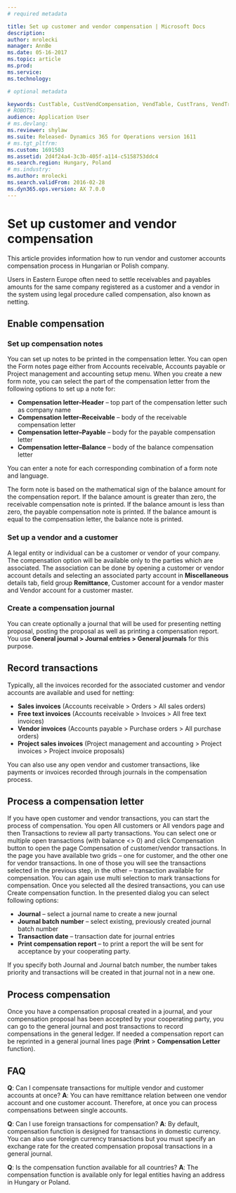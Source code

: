 ```yaml
---
# required metadata

title: Set up customer and vendor compensation | Microsoft Docs
description: 
author: mrolecki
manager: AnnBe
ms.date: 05-16-2017
ms.topic: article
ms.prod: 
ms.service: 
ms.technology: 

# optional metadata

keywords: CustTable, CustVendCompensation, VendTable, CustTrans, VendTrans
# ROBOTS: 
audience: Application User
# ms.devlang: 
ms.reviewer: shylaw
ms.suite: Released- Dynamics 365 for Operations version 1611
# ms.tgt_pltfrm: 
ms.custom: 1691503
ms.assetid: 2d4f24a4-3c3b-405f-a114-c5158753ddc4
ms.search.region: Hungary, Poland
# ms.industry: 
ms.author: mrolecki
ms.search.validFrom: 2016-02-28
ms.dyn365.ops.version: AX 7.0.0
---
```


# Set up customer and vendor compensation
This article provides information how to run vendor and customer accounts compensation process in Hungarian or Polish company.

Users in Eastern Europe often need to settle receivables and payables amounts for the same company registered as a customer and a vendor in the system using legal procedure called compensation, also known as netting. 

## Enable compensation

### Set up compensation notes
You can set up notes to be printed in the compensation letter. You can open the Form notes page either from Accounts receivable, Accounts payable or Project management and accounting setup menu. When you create a new form note, you can select the part of the compensation letter from the following options to set up a note for:

 - **Compensation letter–Header** – top part of the compensation letter such as company name
 - **Compensation letter–Receivable** – body of the receivable compensation letter
 - **Compensation letter–Payable** – body for the payable compensation letter
 - **Compensation letter–Balance** – body of the balance compensation letter

You can enter a note for each corresponding combination of a form note and language.

The form note is based on the mathematical sign of the balance amount for the compensation report. If the balance amount is greater than zero, the receivable compensation note is printed. If the balance amount is less than zero, the payable compensation note is printed. If the balance amount is equal to the compensation letter, the balance note is printed.

### Set up a vendor and a customer
A legal entity or individual can be a customer or vendor of your company. The compensation option will be available only to the parties which are associated. The association can be done by opening a customer or vendor account details and selecting an associated party account in **Miscellaneous** details tab, field group **Remittance**, Customer account for a vendor master and Vendor account for a customer master.

### Create a compensation journal
You can create optionally a journal that will be used for presenting netting proposal, posting the proposal as well as printing a compensation report. You use **General journal > Journal entries > General journals** for this purpose.

## Record transactions
Typically, all the invoices recorded for the associated customer and vendor accounts are available and used for netting: 

 - **Sales invoices** (Accounts receivable > Orders > All sales orders)
 - **Free text invoices** (Accounts receivable > Invoices > All free text invoices)
 - **Vendor invoices** (Accounts payable > Purchase orders > All purchase orders)
 - **Project sales invoices** (Project management and accounting > Project invoices > Project invoice proposals)

You can also use any open vendor and customer transactions, like payments or invoices recorded through journals in the compensation process. 

## Process a compensation letter

If you have open customer and vendor transactions, you can start the process of compensation. You open All customers or All vendors page and then Transactions to review all party transactions. You can select one or multiple open transactions (with balance <> 0) and click Compensation button to open the page Compensation of customer/vendor transactions. In the page you have available two grids – one for customer, and the other one for vendor transactions. In one of those you will see the transactions selected in the previous step, in the other – transaction available for compensation. You can again use multi selection to mark transactions for compensation. Once you selected all the desired transactions, you can use Create compensation function. In the presented dialog you can select following options:

 - **Journal** – select a journal name to create a new journal
 - **Journal batch number** – select existing, previously created journal batch number
 - **Transaction date** – transaction date for journal entries
 - **Print compensation report** – to print a report the will be sent for acceptance by your cooperating party.

If you specify both Journal and Journal batch number, the number takes priority and transactions will be created in that journal not in a new one.

## Process compensation
Once you have a compensation proposal created in a journal, and your compensation proposal has been accepted by your cooperating party, you can go to the general journal and post transactions to record compensations in the general ledger. If needed a compensation report can be reprinted in a general journal lines page (**Print** > **Compensation Letter** function).


## FAQ
**Q**: Can I compensate transactions for multiple vendor and customer accounts at once?
**A**: You can have remittance relation between one vendor account and one customer account. Therefore, at once you can process compensations between single accounts.

**Q**: Can I use foreign transactions for compensation?
**A**: By default, compensation function is designed for transactions in domestic currency. You can also use foreign currency transactions but you must specify an exchange rate for the created compensation proposal transactions in a general journal.

**Q**: Is the compensation function available for all countries?
**A**: The compensation function is available only for legal entities having an address in Hungary or Poland.
